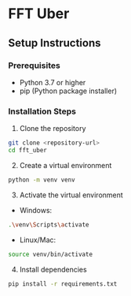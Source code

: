
# FFT Uber

## Setup Instructions

### Prerequisites
- Python 3.7 or higher
- pip (Python package installer)

### Installation Steps

1. Clone the repository
```bash
git clone <repository-url>
cd fft_uber
```
2. Create a virtual environment
```bash
python -m venv venv
```
3. Activate the virtual environment
- Windows:
```bash
.\venv\Scripts\activate
```
- Linux/Mac:
```bash
source venv/bin/activate
```
4. Install dependencies
```bash 
pip install -r requirements.txt
```
